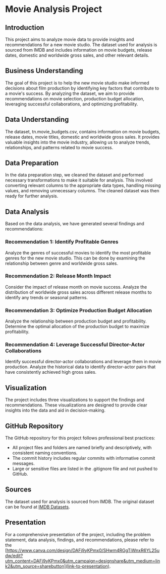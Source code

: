 # Movie Analysis Project

## Introduction
This project aims to analyze movie data to provide insights and recommendations for a new movie studio. The dataset used for analysis is sourced from IMDB and includes information on movie budgets, release dates, domestic and worldwide gross sales, and other relevant details.

## Business Understanding
The goal of this project is to help the new movie studio make informed decisions about film production by identifying key factors that contribute to a movie's success. By analyzing the dataset, we aim to provide recommendations on movie selection, production budget allocation, leveraging successful collaborations, and optimizing profitability.

## Data Understanding
The dataset, tn.movie_budgets.csv, contains information on movie budgets, release dates, movie titles, domestic and worldwide gross sales. It provides valuable insights into the movie industry, allowing us to analyze trends, relationships, and patterns related to movie success.

## Data Preparation
In the data preparation step, we cleaned the dataset and performed necessary transformations to make it suitable for analysis. This involved converting relevant columns to the appropriate data types, handling missing values, and removing unnecessary columns. The cleaned dataset was then ready for further analysis.

## Data Analysis
Based on the data analysis, we have generated several findings and recommendations:

### Recommendation 1: Identify Profitable Genres
Analyze the genres of successful movies to identify the most profitable genres for the new movie studio. This can be done by examining the relationship between genre and worldwide gross sales.

### Recommendation 2: Release Month Impact
Consider the impact of release month on movie success. Analyze the distribution of worldwide gross sales across different release months to identify any trends or seasonal patterns.

### Recommendation 3: Optimize Production Budget Allocation
Analyze the relationship between production budget and profitability. Determine the optimal allocation of the production budget to maximize profitability.

### Recommendation 4: Leverage Successful Director-Actor Collaborations
Identify successful director-actor collaborations and leverage them in movie production. Analyze the historical data to identify director-actor pairs that have consistently achieved high gross sales.

## Visualization
The project includes three visualizations to support the findings and recommendations. These visualizations are designed to provide clear insights into the data and aid in decision-making.

## GitHub Repository
The GitHub repository for this project follows professional best practices:
- All project files and folders are named briefly and descriptively, with consistent naming conventions.
- The commit history includes regular commits with informative commit messages.
- Large or sensitive files are listed in the .gitignore file and not pushed to GitHub.

## Sources
The dataset used for analysis is sourced from IMDB. The original dataset can be found at [IMDB Datasets](https://www.imdb.com/interfaces/).

## Presentation
For a comprehensive presentation of the project, including the problem statement, data analysis, findings, and recommendations, please refer to the [https://www.canva.com/design/DAFj9yKPmx0/SHwm4RGgTiWnxR6YL25udw/edit?utm_content=DAFj9yKPmx0&utm_campaign=designshare&utm_medium=link2&utm_source=sharebutton](link-to-presentation).

